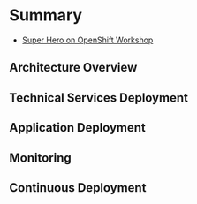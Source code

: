 # Summary​

- [Super Hero on OpenShift Workshop](preface.md)

## Architecture Overview

## Technical Services Deployment

## Application Deployment

## Monitoring

## Continuous Deployment
